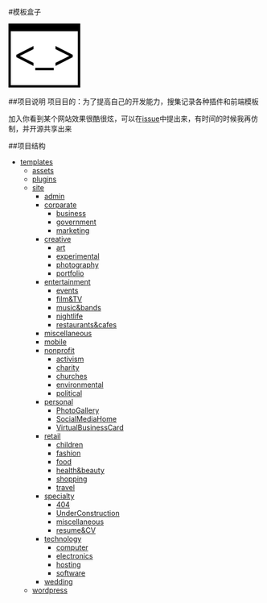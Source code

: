 #模板盒子

![](assets/icon.png)

##项目说明
项目目的：为了提高自己的开发能力，搜集记录各种插件和前端模板

加入你看到某个网站效果很酷很炫，可以在[issue](https://github.com/jShi-git/templates/issues)中提出来，有时间的时候我再仿制，并开源共享出来

##项目结构
 - [templates](https://github.com/jShi-git/templates/tree/master/templates)
	 - [assets](https://github.com/jShi-git/templates/tree/master/assets)
	 - [plugins](https://github.com/jShi-git/templates/tree/master/plugins)
	 - [site](https://github.com/jShi-git/templates/tree/master/site)
		 - [admin](https://github.com/jShi-git/templates/tree/master/site/admin)
		 - [corparate](https://github.com/jShi-git/templates/tree/master/site/corparate)
			 - [business](https://github.com/jShi-git/templates/tree/master/site/corparate/business)
			 - [government](https://github.com/jShi-git/templates/tree/master/site/corparate/government)
			 - [marketing](https://github.com/jShi-git/templates/tree/master/site/corparate/marketing)
		 - [creative](https://github.com/jShi-git/templates/tree/master/site/creative)
			 - [art](https://github.com/jShi-git/templates/tree/master/site/creative/art)
			 - [experimental](https://github.com/jShi-git/templates/tree/master/site/creative/experimental)
			 - [photography](https://github.com/jShi-git/templates/tree/master/site/creative/photography)
			 - [portfolio](https://github.com/jShi-git/templates/tree/master/site/creative/portfolio)
		 - [entertainment](https://github.com/jShi-git/templates/tree/master/site/entertainment)
			 - [events](https://github.com/jShi-git/templates/tree/master/site/entertainment/events)
			 - [film&TV](https://github.com/jShi-git/templates/tree/master/site/entertainment/film&TV)
			 - [music&bands](https://github.com/jShi-git/templates/tree/master/site/entertainment/music&bands)
			 - [nightlife](https://github.com/jShi-git/templates/tree/master/site/entertainment/nightlife)
			 - [restaurants&cafes](https://github.com/jShi-git/templates/tree/master/site/entertainment/restaurants&cafes)
		 - [miscellaneous](https://github.com/jShi-git/templates/tree/master/site/miscellaneous)
		 - [mobile](https://github.com/jShi-git/templates/tree/master/site/mobile)
		 - [nonprofit](https://github.com/jShi-git/templates/tree/master/site/nonprofit)
			 - [activism](https://github.com/jShi-git/templates/tree/master/site/nonprofit/activism)
			 - [charity](https://github.com/jShi-git/templates/tree/master/site/nonprofit/charity)
			 - [churches](https://github.com/jShi-git/templates/tree/master/site/nonprofit/churches)
			 - [environmental](https://github.com/jShi-git/templates/tree/master/site/nonprofit/environmental)
			 - [political](https://github.com/jShi-git/templates/tree/master/site/nonprofit/political)
		 - [personal](https://github.com/jShi-git/templates/tree/master/site/personal)
			 - [PhotoGallery](https://github.com/jShi-git/templates/tree/master/site/personal/PhotoGallery)
			 - [SocialMediaHome](https://github.com/jShi-git/templates/tree/master/site/personal/SocialMediaHome)
			 - [VirtualBusinessCard](https://github.com/jShi-git/templates/tree/master/site/personal/VirtualBusinessCard)
		 - [retail](https://github.com/jShi-git/templates/tree/master/site/retail)
			 - [children](https://github.com/jShi-git/templates/tree/master/site/retail/children)
			 - [fashion](https://github.com/jShi-git/templates/tree/master/site/retail/fashion)
			 - [food](https://github.com/jShi-git/templates/tree/master/site/retail/food)
			 - [health&beauty](https://github.com/jShi-git/templates/tree/master/site/retail/health&beauty)
			 - [shopping](https://github.com/jShi-git/templates/tree/master/site/retail/shopping)
			 - [travel](https://github.com/jShi-git/templates/tree/master/site/retail/travel)
		 - [specialty](https://github.com/jShi-git/templates/tree/master/site/specialty)
			 - [404](https://github.com/jShi-git/templates/tree/master/site/specialty/404)
			 - [UnderConstruction](https://github.com/jShi-git/templates/tree/master/site/specialty/UnderConstruction)
			 - [miscellaneous](https://github.com/jShi-git/templates/tree/master/site/specialty/miscellaneous)
			 - [resume&CV](https://github.com/jShi-git/templates/tree/master/site/specialty/resume&CV)
		 - [technology](https://github.com/jShi-git/templates/tree/master/site/technology)
			 - [computer](https://github.com/jShi-git/templates/tree/master/site/technology/computer)
			 - [electronics](https://github.com/jShi-git/templates/tree/master/site/technology/electronics)
			 - [hosting](https://github.com/jShi-git/templates/tree/master/site/technology/hosting)
			 - [software](https://github.com/jShi-git/templates/tree/master/site/technology/software)
		 - [wedding](https://github.com/jShi-git/templates/tree/master/site/wedding)
	 - [wordpress](https://github.com/jShi-git/templates/tree/master/wordpress)
